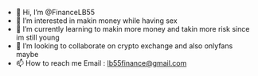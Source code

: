 - 👋 Hi, I’m @FinanceLB55
- 👀 I’m interested in makin money while having sex
- 🌱 I’m currently learning to makin more money and takin more risk since im still young
- 💞️ I’m looking to collaborate on crypto exchange and also onlyfans maybe 
- 📫 How to reach me Email : lb55finance@gmail.com

<!---
FinanceLB55/FinanceLB55 is a ✨ special ✨ repository because its `README.md` (this file) appears on your GitHub profile.
You can click the Preview link to take a look at your changes.
--->
